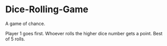# Dice-Rolling-Game
A game of chance.

Player 1 goes first. Whoever rolls the higher dice number gets a point. Best of 5 rolls.
